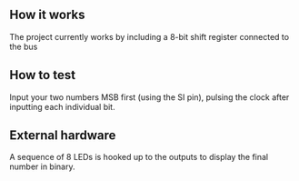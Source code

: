 <!---

This file is used to generate your project datasheet. Please fill in the information below and delete any unused
sections.

You can also include images in this folder and reference them in the markdown. Each image must be less than
512 kb in size, and the combined size of all images must be less than 1 MB.
-->

## How it works

The project currently works by including a 8-bit shift register connected to the bus

## How to test

Input your two numbers MSB first (using the SI pin), pulsing the clock after inputting each individual bit.

## External hardware

A sequence of 8 LEDs is hooked up to the outputs to display the final number in binary.
